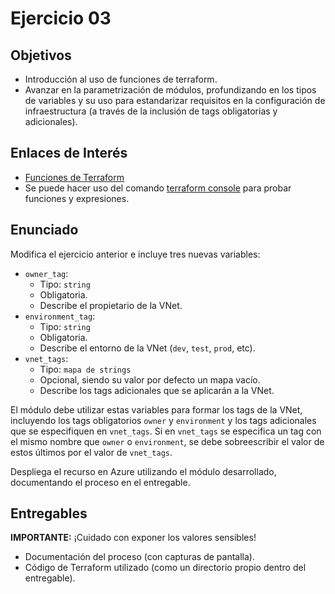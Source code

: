 # Ejercicio 03

## Objetivos

- Introducción al uso de funciones de terraform.
- Avanzar en la parametrización de módulos, profundizando en los tipos de variables y su uso para estandarizar requisitos en la configuración de infraestructura (a través de la inclusión de tags obligatorias y adicionales).

## Enlaces de Interés

- [Funciones de Terraform](https://developer.hashicorp.com/terraform/language/functions)
- Se puede hacer uso del comando [terraform console](https://developer.hashicorp.com/terraform/cli/commands/console) para probar funciones y expresiones.

## Enunciado

Modifica el ejercicio anterior e incluye tres nuevas variables:

- `owner_tag`:
  - Tipo: `string`
  - Obligatoria.
  - Describe el propietario de la VNet.
- `environment_tag`:
  - Tipo: `string`
  - Obligatoria.
  - Describe el entorno de la VNet (`dev`, `test`, `prod`, etc).
- `vnet_tags`:
  - Tipo: `mapa de strings`
  - Opcional, siendo su valor por defecto un mapa vacío.
  - Describe los tags adicionales que se aplicarán a la VNet.

El módulo debe utilizar estas variables para formar los tags de la VNet, incluyendo los tags obligatorios `owner` y `environment` y los tags adicionales que se especifiquen en `vnet_tags`. Si en `vnet_tags` se especifica un tag con el mismo nombre que `owner` o `environment`, se debe sobreescribir el valor de estos últimos por el valor de `vnet_tags`.

Despliega el recurso en Azure utilizando el módulo desarrollado, documentando el proceso en el entregable.

## Entregables

**IMPORTANTE:** ¡Cuidado con exponer los valores sensibles!

- Documentación del proceso (con capturas de pantalla).
- Código de Terraform utilizado (como un directorio propio dentro del entregable).